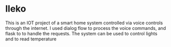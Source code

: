 # lleko
This is an IOT project of a smart home system controlled via voice controls through the internet.
I used dialog flow to process the voice commands, and flask to to handle the requests.
The system can be used to control lights and to read temperature 
